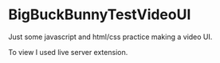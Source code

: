 # BigBuckBunnyTestVideoUI
Just some javascript and html/css practice making a video UI.

To view I used live server extension.
